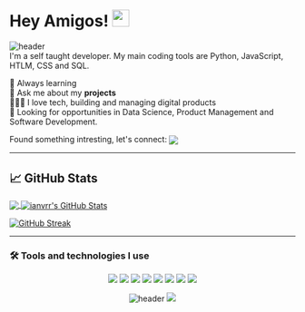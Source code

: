 # Hey Amigos! <img src="https://raw.githubusercontent.com/MartinHeinz/MartinHeinz/master/wave.gif" width="30px">
![header](https://capsule-render.vercel.app/api?type=waving&height=200&text=Konnichiwa&fontAlign=70&fontAlignY=40&color=gradient)
<br>
I'm a self taught developer. My main coding tools are Python, JavaScript, HTLM, CSS and SQL.

🚀 Always learning<br>
🦄 Ask me about my <strong>projects</strong><br>
👩🏾‍💻 I love tech, building and managing digital products<br>
🔭 Looking for opportunities in  Data Science, Product Management and Software Development.<br>

Found something intresting, let's connect:
<a href="https://www.linkedin.com/in/ianvrr/" target="_blank"><img align="center" src="https://img.shields.io/badge/-LinkedIn-%230077B5?style=for-the-badge&logo=linkedin&logoColor=white"></a> 

---

## &#x1f4c8; GitHub Stats
<a href="https://github.com/ianvrr/ianvrr">
  <img align="center" src="https://github-readme-stats.vercel.app/api/top-langs/?username=ianvrr&title_color=ffffff&text_color=c9cacc&icon_color=2bbc8a&bg_color=1d1f21&langs_count=10&layout=compact"/>
</a>

<a href="https://github.com/ianvrr/ianvrr">
  <img align="center" src="https://github-readme-stats.vercel.app/api?username=ianvrr&show_icons=true&line_height=27&include_all_commits=true&count_private=true&title_color=ffff66&text_color=c9cacc&icon_color=33bbff&bg_color=1d1f21&hide=contribs&theme=tokyonight" alt="ianvrr's GitHub Stats" />
</a>

[![GitHub Streak](http://github-readme-streak-stats.herokuapp.com?user=ianvrr&theme=tokyonight&hide_border=true)](https://git.io/streak-stats)

---

### :hammer_and_wrench: Tools and technologies I use

<div style="text-align:center">
  
![](https://img.icons8.com/color/64/000000/python.png)
![](https://img.icons8.com/color/64/000000/javascript.png)
![](https://img.icons8.com/color/64/000000/react.png)
![](https://img.icons8.com/color/64/000000/html-5.png)
![](https://img.icons8.com/color/64/000000/css.png)
![](https://img.icons8.com/color/64/000000/mysql.png)
![](https://img.icons8.com/color/64/000000/mongodb.png)
![](https://img.icons8.com/color/64/000000/confluence.png)
  
![header](https://capsule-render.vercel.app/api?type=waving&height=200&text=Arigatho!&fontAlign=80&fontAlignY=70&color=gradient&section=footer)
![](https://visitor-badge.glitch.me/badge?page_id=valid22.visitor-badge)
<!--
![](https://img.icons8.com/color/64/000000/python.png) ![](https://img.icons8.com/color/64/000000/c.png)  ![](https://img.icons8.com/color/64/000000/c-plus-plus-logo.png) ![](https://img.icons8.com/color/64/000000/nodejs.png) ![](https://img.icons8.com/color/64/000000/css.png) ![](https://img.icons8.com/color/64/000000/source-code.png) ![](https://img.icons8.com/color/64/000000/javascript.png) ![](https://img.icons8.com/color/64/000000/vue-js.png) ![](https://img.icons8.com/color/64/000000/php.png) ![](https://img.icons8.com/color/64/000000/c-sharp-logo.png) 

![](https://img.icons8.com/color/64/000000/controller.png) ![](https://img.icons8.com/color/64/000000/graphql.png) ![](https://img.icons8.com/color/64/000000/google-cloud.png) ![](https://img.icons8.com/color/64/000000/nginx.png) ![](https://img.icons8.com/color/64/000000/mysql--v1.png) ![](https://img.icons8.com/color/64/000000/postgreesql.png)  ![](https://img.icons8.com/color/64/000000/html-5.png) ![](https://img.icons8.com/color/64/000000/mongodb.png) ![](https://img.icons8.com/color/64/000000/api.png) ![](https://img.icons8.com/color/64/000000/redis.png) ![](https://img.icons8.com/color/64/000000/artificial-intelligence.png) ![](https://img.icons8.com/color/64/000000/open-source.png) ![](https://img.icons8.com/color/64/000000/java.png) ![](https://img.icons8.com/color/64/000000/lets-encrypt.png)
-->
  
<!--
</div>

<div style="display: inline_block"><br>
  <img align="center" alt="Anwar-Js" height="30" width="40" src="https://raw.githubusercontent.com/devicons/devicon/master/icons/javascript/javascript-plain.svg">
  <img align="center" alt="Anwar-HTML" height="30" width="40" src="https://raw.githubusercontent.com/devicons/devicon/master/icons/html5/html5-original.svg">
  <img align="center" alt="Anwar-CSS" height="30" width="40" src="https://raw.githubusercontent.com/devicons/devicon/master/icons/css3/css3-original.svg">
  <img align="center" alt="Anwar-Python" height="30" width="40" src="https://raw.githubusercontent.com/devicons/devicon/master/icons/python/python-original.svg">
  <img align="center" alt="Anwar-SQL" height="30" width="40" src="https://github.com/devicons/devicon/blob/master/icons/mysql/mysql-original-wordmark.svg">
  <img align="center" alt="Anwar-Confluence" height="30" width="40" src="https://github.com/devicons/devicon/blob/master/icons/confluence/confluence-original-wordmark.svg">
</div>
<br>
-->

<!--
![](https://img.shields.io/badge/OS-Windows-informational?style=flat&logo=windows&logoColor=white&color=2bbc8a)
![](https://img.shields.io/badge/Editor-VSCode-informational?style=flat&logo=visualstudiocode&logoColor=white&color=2bbc8a)
![](https://img.shields.io/badge/Shell-Bash-informational?style=flat&logo=bash&logoColor=white&color=2bbc8a)
![](https://img.shields.io/badge/Tool-Bootstrap-informational?style=flat&logo=bootstrap&logoColor=white&color=2bbc8a)
![](https://img.shields.io/badge/Code-Rails-informational?style=flat&logo=rubyonrails&logoColor=white&color=2bbc8a)
![](https://img.shields.io/badge/Code-Ruby-informational?style=flat&logo=ruby&logoColor=white&color=2bbc8a)
![](https://img.shields.io/badge/Code-JavaScript-informational?style=flat&logo=javascript&logoColor=white&color=2bbc8a)
![](https://img.shields.io/badge/Code-SQL-informational?style=flat&logo=mysql&logoColor=white&color=2bbc8a)

<!---
ianvrr/ianvrr is a ✨ special ✨ repository because its `README.md` (this file) appears on your GitHub profile.
You can click the Preview link to take a look at your changes.
--->

<!---
## Things I use on a daily basis

<p align="left">  
<a href="https://github.com/harish-sethuraman/readme-components">
 <img  src="https://readme-components.vercel.app/api?component=logo&fill=black&logo=react&animation=spin&svgfill=15d8fe">  
 </a>
   <a href="https://github.com/harish-sethuraman/readme-components">
<img  src="https://readme-components.vercel.app/api?component=logo&fill=black&logo=typescript&svgfill=2d79c7">
</a>
  <a href="https://github.com/harish-sethuraman/readme-components">
<img  src="https://readme-components.vercel.app/api?component=logo&fill=black&logo=webpack&svgfill=8ed5fa">
</a>
 <a href="https://github.com/harish-sethuraman/readme-components">
 <img  src="https://readme-components.vercel.app/api?component=logo&fill=black&logo=node.js&svgfill=659b60">
</a>
<a href="https://github.com/harish-sethuraman/readme-components">
<img  src="https://readme-components.vercel.app/api?component=logo&fill=black&logo=ember.js&svgfill=df5c43">  
</a>
<a href="https://github.com/harish-sethuraman/readme-components">
<img  src="https://readme-components.vercel.app/api?component=logo&fill=black&logo=sass&svgfill=cd6799">
</a>

# Made with :purple_heart: using components from [Readme components](https://github.com/harish-sethuraman/readme-components)
--->
